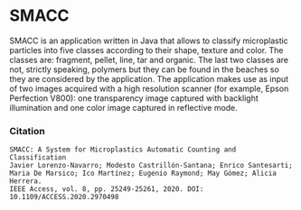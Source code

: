 # SMACC

SMACC is an application written in Java that allows to classify microplastic particles into five classes according to their shape, texture and color. The classes are: fragment, pellet, line, tar and organic. The last two classes are not, strictly speaking, polymers but they can be found in the beaches so they are considered by the application. The application makes use as input of two images acquired with a high resolution scanner (for example, Epson Perfection V800): one transparency image captured with backlight illumination and one color image captured in reflective mode.

### Citation
```
SMACC: A System for Microplastics Automatic Counting and Classification
Javier Lorenzo-Navarro; Modesto Castrillón-Santana; Enrico Santesarti; Maria De Marsico; Ico Martínez; Eugenio Raymond; May Gómez; Alicia Herrera.
IEEE Access, vol. 8, pp. 25249-25261, 2020. DOI: 10.1109/ACCESS.2020.2970498
```
